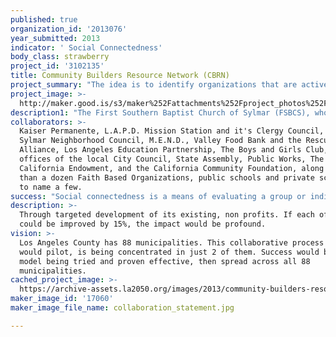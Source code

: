 ```yaml
---
published: true
organization_id: '2013076'
year_submitted: 2013
indicator: ' Social Connectedness'
body_class: strawberry
project_id: '3102135'
title: Community Builders Resource Network (CBRN)
project_summary: "The idea is to identify organizations that are actively engaged in service to their communities, and to increase their effectiveness through interconnectedness, training and support. Social connectedness, put simply, measures how people come together and interact. Believing that relationship development is one of the best means that any person or group can use to gain access to resources, we are starting the Community Builders Resource Network (CBRN). \r\n\r\nWhat will CBRN do exactly? \r\n\r\nIt will make good organizations better.\r\n \r\nIt will do this by providing training in the areas most critical to organizational success: Strategic Planning, Leadership Development, Teambuilding, Compassionate Communication, and Effective Fundraising. As a coalition of the willing – access to training will be made open to any group or organization (regardless of political, religious or sexual alignment) purposed to relieve suffering. Training will be made available for free and offered in both Spanish and English. Knowing that volunteers often play an integral role in these groups – training and workshops will be offered to accommodate a variety of schedules and will include evening and weekend opportunities. \r\n\r\nA foundation from which to build a better LA already exists. By identifying and creating a collaborative network for the already existing 501(c)3 organizations within a community – beginning with service organizations, educational facilities, and faith based organizations – we can better identify a community’s resources and thus better meet that community’s needs. \r\n\r\nThere are a number of faith based organizations in my neighborhood that sit largely unpurposed during the week. Wonderful facilities with classrooms, kitchens, bathrooms and open areas that could offer any number of community services, such as: childcare, afterschool programs, ESL, literacy, First Aid, CPR, 12 Step programs, food pantries, vocational training, community gardens, etc. - are awaiting inspiration into more directed usefulness.  \r\n\r\nThe development of more effective social connectedness will not be limited to internally collaborative network, however. A better means of connecting these resources to the public needs to be developed and implemented. A user friendly website that serves as resource index to the public will be developed and maintained as part of this initiative. As representative of a food pantry that serves over 5,000 people monthly – and having worked as a volunteer with this organization for over 20 years, I am personally aware of and connected to a half dozen other food pantries in the Northeast San Fernando Valley. However, I just did a Google search of “food pantries San Fernando Valley” and none of these organizations came up. There is a disconnect that desperately needs to addressing – yet the organizations involved are generally running with little to no administrative overhead and are often comprised of volunteers for whom website development is either not a priority, or it lies outside of their budget or skill sets.  "
project_image: >-
  http://maker.good.is/s3/maker%252Fattachments%252Fproject_photos%252Fimages%252F17060%252Fdisplay%252Fcollaboration_statement.jpg=c570x385
description1: "The First Southern Baptist Church of Sylmar (FSBCS), who is the sponsoring partner of this initiative, began a food pantry immediately after the Northridge earthquake in ’94, as a distributor for FEMA. Since the need to assist the hungry didn’t end once the infrastructure was repaired, neither did the FSBCS. The church is quite small; in fact, it averages less than 50 people a week for its Sunday service – yet it provides food to an average of 5,000 people per month. It manages to do this week after week, month after month, year after year – with a workforce comprised entirely of volunteers. There are no administrative costs or overhead. \r\n\r\nThis has been done by effectively collaborating with a host of other community organizations from withing the public and private sectors. As continued recipients of Federal resources, the boundaries between Church and State are clearly understood and respected. "
collaborators: >-
  Kaiser Permanente, L.A.P.D. Mission Station and it's Clergy Council, The
  Sylmar Neighborhood Council, M.E.N.D., Valley Food Bank and the Rescue Mission
  Alliance, Los Angeles Education Partnership, The Boys and Girls Club, The
  offices of the local City Council, State Assembly, Public Works, The
  California Endowment, and the California Community Foundation, along with more
  than a dozen Faith Based Organizations, public schools and private schools -
  to name a few.
success: "Social connectedness is a means of evaluating a group or individuals ability to develop and maintain relationships - here are six of the measurements typically used to measure this indicator: \r\n1. Duration of relationship\r\n2. Frequency of interaction with the other person\r\n3.Knowledge of the other person's goals\r\n4. Trust/closeness with the other person or group\r\n5. Self-disclosure to the other person\r\n6. Social network familiarity—how familiar is the other person with the rest of your social circle\r\n\r\nDetailed internal assessments will be used to determine the current connectivity of all participating organizations. This will identify their current relationships with each other as well as the communities they serve. \r\n\r\nOften, service organizations measure their success based on numerically valuated metrics. For example, a homeless shelter with 80 beds may measure its success based on occupancy. Is the number of slept in beds really the true measure of success, or is the number of people helped to get into permanent living arrangements? How many organizations truly identify through some manner of effective intake procedure – the ongoing needs of those they serve, then develop relationships around lasting solutions rather than temporarily alleviating aids? \r\n\r\nOur assessments will be geared towards accurately gauging these areas so that improvements can then be implemented and measured accordingly.\r\n\r\nUntil the initial surveys are done, however, the precise areas in need of improvement will not be fully ascertained. \r\n"
description: >-
  Through targeted development of its existing, non profits. If each of them
  could be improved by 15%, the impact would be profound.
vision: >-
  Los Angeles County has 88 municipalities. This collaborative process that we
  would pilot, is being concentrated in just 2 of them. Success would be this
  model being tried and proven effective, then spread across all 88
  municipalities. 
cached_project_image: >-
  https://archive-assets.la2050.org/images/2013/community-builders-resource-network-cbrn/maker.good.is/s3/maker%252Fattachments%252Fproject_photos%252Fimages%252F17060%252Fdisplay%252Fcollaboration_statement.jpg=c570x385.jpg
maker_image_id: '17060'
maker_image_file_name: collaboration_statement.jpg

---
```

